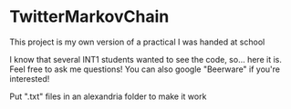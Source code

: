 # TwitterMarkovChain
This project is my own version of a practical I was handed at school

I know that several INT1 students wanted to see the code, so... here it is. Feel free to ask me questions! You can also google "Beerware" if you're interested!

Put ".txt" files in an alexandria folder to make it work
